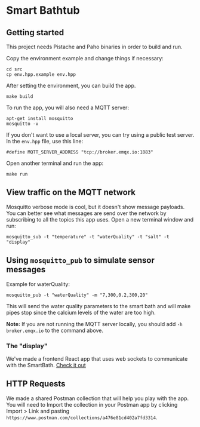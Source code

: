 # Smart Bathtub

## Getting started
This project needs Pistache and Paho binaries in order to build and run.

Copy the environment example and change things if necessary:

```
cd src
cp env.hpp.example env.hpp
```
After setting the environment, you can build the app.
```
make build
```
To run the app, you will also need a MQTT server:
```
apt-get install mosquitto
mosquitto -v
```
If you don't want to use a local server, you can try using a public test server. In the `env.hpp` file, use this line:
```
#define MQTT_SERVER_ADDRESS "tcp://broker.emqx.io:1883"
```
Open another terminal and run the app:
```
make run
```

## View traffic on the MQTT network
Mosquitto verbose mode is cool, but it doesn't show message payloads.
You can better see what messages are send over the network by subscribing to all the topics this app uses.
Open a new terminal window and run:
```
mosquitto_sub -t "temperature" -t "waterQuality" -t "salt" -t "display"
```

## Using `mosquitto_pub` to simulate sensor messages
Example for waterQuality:
```
mosquitto_pub -t "waterQuality" -m "7,300,0.2,300,20"
```
This will send the water quality parameters to the smart bath and will make pipes stop since the calcium levels of the water are too high.

**Note:** If you are not running the MQTT server locally, you should add `-h broker.emqx.io` to the command above.

### The "display"
We've made a frontend React app that uses web sockets to communicate with the SmartBath.
[Check it out](frontend)

## HTTP Requests
We made a shared Postman collection that will help you play with the app.
You will need to Import the collection in your Postman app by clicking Import > Link and pasting `https://www.postman.com/collections/a476e81cd402a7fd3314`.

